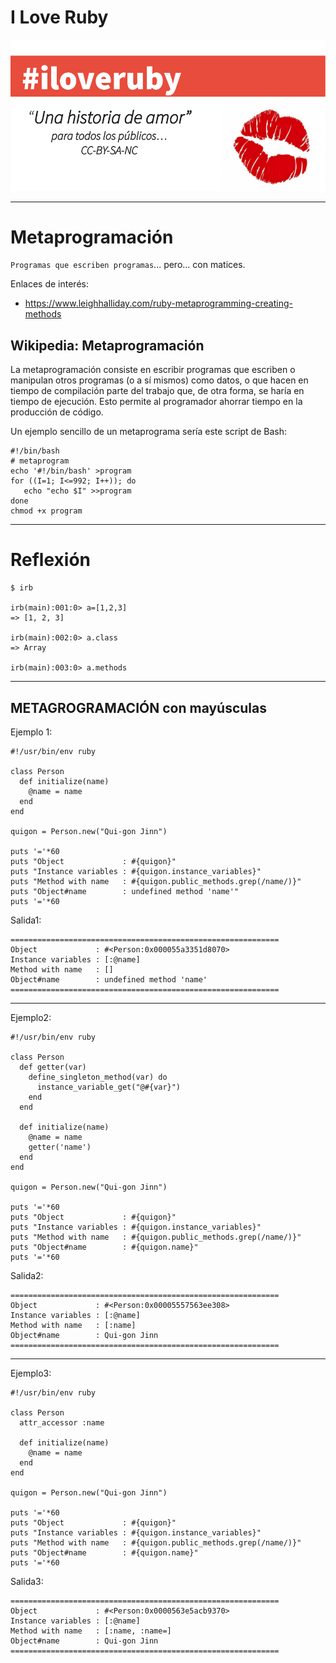 
# I Love Ruby

![](./images/iloveruby.png)

---

# Metaprogramación

`Programas que escriben programas`... pero... con matices.

Enlaces de interés:
* https://www.leighhalliday.com/ruby-metaprogramming-creating-methods

## Wikipedia: Metaprogramación

La metaprogramación consiste en escribir programas que escriben o manipulan otros programas (o a sí mismos) como datos, o que hacen en tiempo de compilación parte del trabajo que, de otra forma, se haría en tiempo de ejecución. Esto permite al programador ahorrar tiempo en la producción de código.

Un ejemplo sencillo de un metaprograma sería este script de Bash:

```
#!/bin/bash
# metaprogram
echo '#!/bin/bash' >program
for ((I=1; I<=992; I++)); do
   echo "echo $I" >>program
done
chmod +x program
```

---

# Reflexión

```
$ irb

irb(main):001:0> a=[1,2,3]
=> [1, 2, 3]

irb(main):002:0> a.class
=> Array

irb(main):003:0> a.methods
```

---

## METAGROGRAMACIÓN con mayúsculas

Ejemplo 1:
```
#!/usr/bin/env ruby

class Person
  def initialize(name)
    @name = name
  end
end

quigon = Person.new("Qui-gon Jinn")

puts '='*60
puts "Object             : #{quigon}"
puts "Instance variables : #{quigon.instance_variables}"
puts "Method with name   : #{quigon.public_methods.grep(/name/)}"
puts "Object#name        : undefined method 'name'"
puts '='*60
```

Salida1:
```
============================================================
Object             : #<Person:0x000055a3351d8070>
Instance variables : [:@name]
Method with name   : []
Object#name        : undefined method 'name'
============================================================
```

---

Ejemplo2:
```
#!/usr/bin/env ruby

class Person
  def getter(var)
    define_singleton_method(var) do
      instance_variable_get("@#{var}")
    end
  end

  def initialize(name)
    @name = name
    getter('name')
  end
end

quigon = Person.new("Qui-gon Jinn")

puts '='*60
puts "Object             : #{quigon}"
puts "Instance variables : #{quigon.instance_variables}"
puts "Method with name   : #{quigon.public_methods.grep(/name/)}"
puts "Object#name        : #{quigon.name}"
puts '='*60
```

Salida2:
```
============================================================
Object             : #<Person:0x00005557563ee308>
Instance variables : [:@name]
Method with name   : [:name]
Object#name        : Qui-gon Jinn
============================================================
```

---

Ejemplo3:
```
#!/usr/bin/env ruby

class Person
  attr_accessor :name

  def initialize(name)
    @name = name
  end
end

quigon = Person.new("Qui-gon Jinn")

puts '='*60
puts "Object             : #{quigon}"
puts "Instance variables : #{quigon.instance_variables}"
puts "Method with name   : #{quigon.public_methods.grep(/name/)}"
puts "Object#name        : #{quigon.name}"
puts '='*60
```

Salida3:
```
============================================================
Object             : #<Person:0x0000563e5acb9370>
Instance variables : [:@name]
Method with name   : [:name, :name=]
Object#name        : Qui-gon Jinn
============================================================
```
